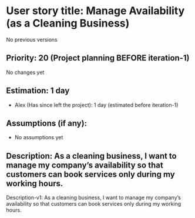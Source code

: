 # User story title: Manage Availability (as a Cleaning Business)
No previous versions

## Priority: 20 (Project planning BEFORE iteration-1)
No changes yet

## Estimation: 1 day
* Alex (Has since left the project): 1 day (estimated before iteration-1)

## Assumptions (if any):
* No assumptions yet

## Description: As a cleaning business, I want to manage my company’s availability so that customers can book services only during my working hours.
Description-v1: As a cleaning business, I want to manage my company’s availability so that customers can book services only during my working hours.